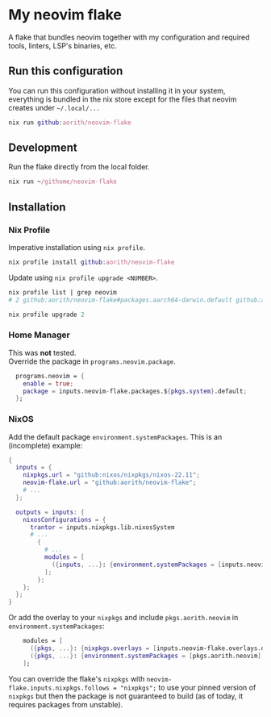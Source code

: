 # My neovim flake

A flake that bundles neovim together with my configuration and required tools, linters, LSP's binaries, etc.

## Run this configuration

You can run this configuration without installing it in your system, everything is bundled
in the nix store except for the files that neovim creates under `~/.local/...`

```nix
nix run github:aorith/neovim-flake
```

## Development

Run the flake directly from the local folder.

```nix
nix run ~/githome/neovim-flake
```

## Installation

### Nix Profile

Imperative installation using `nix profile`.

```nix
nix profile install github:aorith/neovim-flake
```

Update using `nix profile upgrade <NUMBER>`.

```nix
nix profile list | grep neovim
# 2 github:aorith/neovim-flake#packages.aarch64-darwin.default github:aorith/neovim-flake/3454e487b2a428694c84d6617cf1f1ea95aa8270#packages.aarch64-darwin.default /nix/store/p4rlazrss7691pxr1hfgd9qfhs0wdv6d-nvim

nix profile upgrade 2
```

### Home Manager

This was **not** tested.  
Override the package in `programs.neovim.package`.

```nix
  programs.neovim = {
    enable = true;
    package = inputs.neovim-flake.packages.${pkgs.system}.default;
  };
```

### NixOS

Add the default package `environment.systemPackages`.
This is an (incomplete) example:

```nix
{
  inputs = {
    nixpkgs.url = "github:nixos/nixpkgs/nixos-22.11";
    neovim-flake.url = "github:aorith/neovim-flake";
    # ...
  };

  outputs = inputs: {
    nixosConfigurations = {
      trantor = inputs.nixpkgs.lib.nixosSystem
      # ...
        {
          # ...
          modules = [
            ({inputs, ...}: {environment.systemPackages = [inputs.neovim-flake.packages.${system}.default];})
          ];
        };
    };
  };
}
```

Or add the overlay to your `nixpkgs` and include `pkgs.aorith.neovim` in `environment.systemPackages`:

```nix
    modules = [
      ({pkgs, ...}: {nixpkgs.overlays = [inputs.neovim-flake.overlays.default];})
      ({pkgs, ...}: {environment.systemPackages = [pkgs.aorith.neovim];})
    ];
```

You can override the flake's `nixpkgs` with `neovim-flake.inputs.nixpkgs.follows = "nixpkgs";` to use your pinned version of `nixpkgs` but then the package is not guaranteed to build (as of today, it requires packages from unstable).
